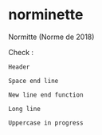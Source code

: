 # norminette
Normitte (Norme de 2018)

Check :

	Header

	Space end line

	New line end function

	Long line

	Uppercase in progress